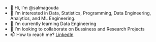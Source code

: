 - 👋 Hi, I’m @salmagouda
- 👀 I’m interested in Data, Statistics, Programming, Data Engineering, Analytics, and ML Engineering.
- 🌱 I’m currently learning Data Engineering
- 💞️ I’m looking to collaborate on Bussiness and Research Projects
- 📫 How to reach me? [LinkedIn](https://www.linkedin.com/in/salmagouda/)

<!---
salmagouda/salmagouda is a ✨ special ✨ repository because its `README.md` (this file) appears on your GitHub profile.
You can click the Preview link to take a look at your changes.
--->

